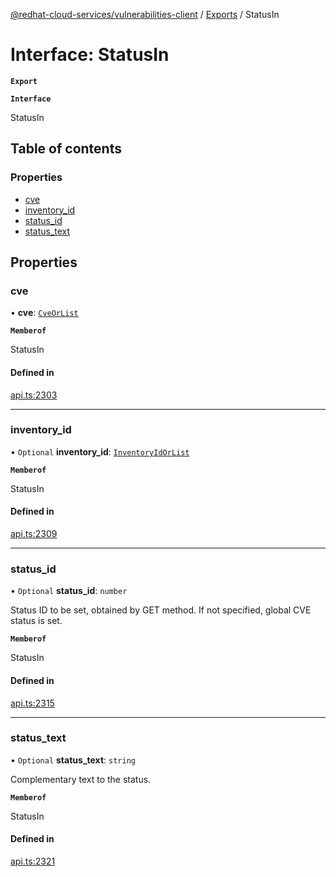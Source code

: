 [@redhat-cloud-services/vulnerabilities-client](../README.md) / [Exports](../modules.md) / StatusIn

# Interface: StatusIn

**`Export`**

**`Interface`**

StatusIn

## Table of contents

### Properties

- [cve](StatusIn.md#cve)
- [inventory\_id](StatusIn.md#inventory_id)
- [status\_id](StatusIn.md#status_id)
- [status\_text](StatusIn.md#status_text)

## Properties

### cve

• **cve**: [`CveOrList`](../modules.md#cveorlist)

**`Memberof`**

StatusIn

#### Defined in

[api.ts:2303](https://github.com/mkholjuraev/javascript-clients/blob/master/packages/vulnerabilities/git-api/api.ts#L2303)

___

### inventory\_id

• `Optional` **inventory\_id**: [`InventoryIdOrList`](../modules.md#inventoryidorlist)

**`Memberof`**

StatusIn

#### Defined in

[api.ts:2309](https://github.com/mkholjuraev/javascript-clients/blob/master/packages/vulnerabilities/git-api/api.ts#L2309)

___

### status\_id

• `Optional` **status\_id**: `number`

Status ID to be set, obtained by GET method. If not specified, global CVE status is set.

**`Memberof`**

StatusIn

#### Defined in

[api.ts:2315](https://github.com/mkholjuraev/javascript-clients/blob/master/packages/vulnerabilities/git-api/api.ts#L2315)

___

### status\_text

• `Optional` **status\_text**: `string`

Complementary text to the status.

**`Memberof`**

StatusIn

#### Defined in

[api.ts:2321](https://github.com/mkholjuraev/javascript-clients/blob/master/packages/vulnerabilities/git-api/api.ts#L2321)
